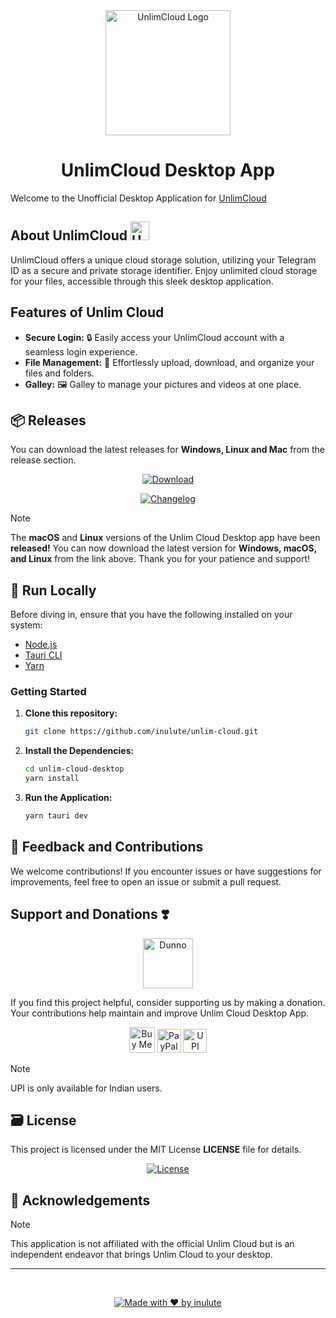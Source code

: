 <div align="center">
  <img src="https://lh3.googleusercontent.com/drive-viewer/AEYmBYRaOUOWZA5LSFZEtHTCvvwiujs9XghM2DkrPwzhxJVh16zfFFC8OPncgy4iX4kqnUOfgXZ5i5_FKGPo5ZagaSIyAtVRKw=s2560" alt="UnlimCloud Logo" width="200"/> 
  <h1>UnlimCloud Desktop App</h1>
</div>

Welcome to the Unofficial Desktop Application for [UnlimCloud](https://unlimcloud.cloud)

## About UnlimCloud <img src="https://lh3.googleusercontent.com/drive-viewer/AEYmBYRaOUOWZA5LSFZEtHTCvvwiujs9XghM2DkrPwzhxJVh16zfFFC8OPncgy4iX4kqnUOfgXZ5i5_FKGPo5ZagaSIyAtVRKw=s2560" alt="UnlimCloud Logo" width="30"/> 

UnlimCloud offers a unique cloud storage solution, utilizing your Telegram ID as a secure and private storage identifier. Enjoy unlimited cloud storage for your files, accessible through this sleek desktop application.

## Features of Unlim Cloud 

- **Secure Login:** 🔒 Easily access your UnlimCloud account with a seamless login experience.
- **File Management:** 📂 Effortlessly upload, download, and organize your files and folders.
- **Galley:** 🖼️ Galley to manage your pictures and videos at one place.

<h2>📦 Releases</h2>

You can download the latest releases for **Windows, Linux and Mac** from the release section.

<div align="center">



[![Download](https://img.shields.io/badge/Download-Unlim%20Cloud-brightgreen?style=for-the-badge)](https://www.pling.com/p/2107697/)

[![Changelog](https://img.shields.io/github/v/release/inulute/unlim-cloud?color=brightgreen&include_prereleases&label=Changelog&style=for-the-badge)](https://github.com/inulute/unlim-cloud/releases)

</div>

> [!NOTE]  
> The **macOS** and **Linux** versions of the Unlim Cloud Desktop app have been **released!** You can now download the latest version for **Windows, macOS, and Linux** from the link above. Thank you for your patience and support!

<h2>🚀 Run Locally</h2>

Before diving in, ensure that you have the following installed on your system:

- [Node.js](https://nodejs.org/)
- [Tauri CLI](https://tauri.studio/en/docs/getting-started/intro)
- [Yarn](https://yarnpkg.com/)

### Getting Started

1. **Clone this repository:**
   ```bash
   git clone https://github.com/inulute/unlim-cloud.git
   ```

2. **Install the Dependencies:**
   ```bash
   cd unlim-cloud-desktop
   yarn install
   ```

3. **Run the Application:**
   ```bash
   yarn tauri dev
   ```

## 📢 Feedback and Contributions

We welcome contributions! If you encounter issues or have suggestions for improvements, feel free to open an issue or submit a pull request.

## Support and Donations ❣️

<div align=center>
<img src="https://lh3.googleusercontent.com/drive-viewer/AEYmBYSRg3Dm_MkHd54IHa1zOZ7_3iZp0kWoqCkgxzQY_zZU1E0r23gI4YK6DyBP5BplOkD0Ml5ZSTugz0B2QXX_Ch8U1I1OCA=s2560" alt="Dunno" width="80"/> 

</div>

If you find this project helpful, consider supporting us by making a donation. Your contributions help maintain and improve Unlim Cloud Desktop App.

<div align="center">
    <a href="https://ko-fi.com/inulute">
        <img height='41' src='https://az743702.vo.msecnd.net/cdn/kofi3.png?v=0' alt='Buy Me a Coffee at ko-fi.com'></a>
  <a href="https://paypal.me/inulute"><img src="https://lh3.googleusercontent.com/drive-viewer/AEYmBYTODu3by7XcL633IjmJm6YlKmHzwh0lHYM_BDlmy1hznGt0y4NQ39J8YRkWXoFq8LAz6XVGMm-wTCfXQYkyOidd6Y9p9g=s1600" alt="PayPal" height="38" width="auto"></a>
  <a href="https://upi-inulute.vercel.app/">
      <img src="https://lh3.googleusercontent.com/drive-viewer/AEYmBYSkeOpuuC41ftYqUfoJBLZhfHabE3SwZoNatkrYCeORamSRVI4FWG8sRyVHU6VGFsjMmLaVqDXaMx6Y-XWxtHs7ysz3=s1600" alt="UPI Pay" height="38" width="auto">
  </a> <br>
</div>

> [!NOTE]  
> UPI is only available for Indian users.

<h2>🗃️ License</h2>

This project is licensed under the MIT License **LICENSE** file for details.

<div align="center">
  <a href="https://github.com/inulute/unlim-cloud/blob/master/LICENSE">
    <img src="https://img.shields.io/github/license/inulute/unlim-cloud?color=blue&style=for-the-badge" alt="License">
  </a>
</div>

<h2>📝 Acknowledgements</h2>

> [!NOTE]  
> This application is not affiliated with the official Unlim Cloud but is an independent endeavor that brings Unlim Cloud to your desktop.
---
&nbsp;
<div align="center">

  [![Made with ❤️ by inulute](https://img.shields.io/badge/Made%20with-%E2%9D%A4%EF%B8%8F%20by%20inulute-black?style=flat-square)](https://inulute.github.io/linkme/)

</div>
